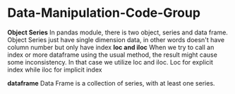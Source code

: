 # Data-Manipulation-Code-Group

**Object Series**
In pandas module, there is two object, series and data frame. Object Series just have single dimension data, in other words doesn't have column number but only have index
**loc and iloc**
When we try to call an index or more dataframe using the usual method, the result might cause some inconsistency. In that case we utilize loc and iloc. Loc for explicit index while iloc for implicit index

**dataframe**
Data Frame is a collection of series, with at least one series.
